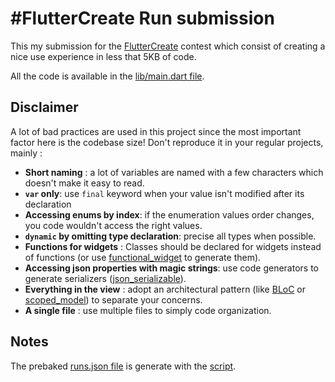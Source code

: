 # #FlutterCreate Run submission

This my submission for the [FlutterCreate](https://flutter.dev/create) contest which consist of creating a nice use experience in less that 5KB of code.

All the code is available in the [lib/main.dart file](lib/main.dart).

## Disclaimer

A lot of bad practices are used in this project since the most important factor here is the codebase size! Don't reproduce it in your regular projects, mainly :

* **Short naming** : a lot of variables are named with a few characters which doesn't make it easy to read.
* **`var` only**: use `final` keyword when your value isn't modified after its declaration
* **Accessing enums by index**: if the enumeration values order changes, you code wouldn't access the right values. 
* **`dynamic` by omitting type declaration**: precise all types when possible.
* **Functions for widgets** : Classes should be declared for widgets instead of functions (or use [functional_widget](https://github.com/rrousselGit/functional_widget) to generate them).
* **Accessing json properties with magic strings**: use code generators to generate serializers ([json_serializable](https://github.com/dart-lang/json_serializable)).
* **Everything in the view** : adopt an architectural pattern (like [BLoC](https://aloisdeniel.com/post/p9OCupX71qaLtGYHpnV0) or [scoped_model](https://github.com/brianegan/scoped_model)) to separate your concerns.
* **A single file** : use multiple files to simply code organization.

## Notes 

The prebaked [runs.json file](data/run.json) is generate with the [script](bin/points_gen.d).